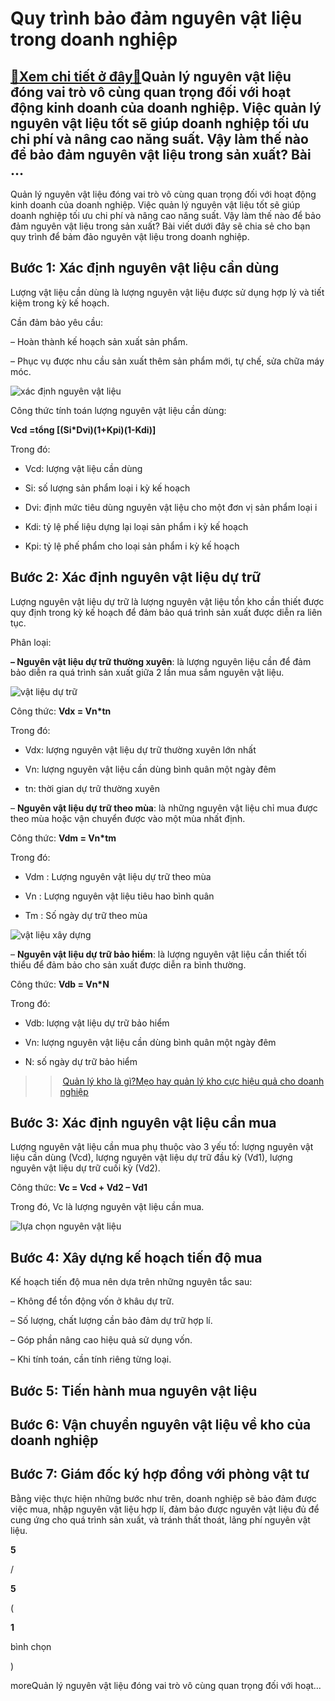 Quy trình bảo đảm nguyên vật liệu trong doanh nghiệp
====================================================

[:gift:Xem chi tiết ở đây:gift:](https://hddtvn.com/quy-trinh-bao-dam-nguyen-vat-lieu-trong-doanh-nghiep/)Quản lý nguyên vật liệu đóng vai trò vô cùng quan trọng đối với hoạt động kinh doanh của doanh nghiệp. Việc quản lý nguyên vật liệu tốt sẽ giúp doanh nghiệp tối ưu chi phí và nâng cao năng suất. Vậy làm thế nào để bảo đảm nguyên vật liệu trong sản xuất? Bài …
-------------------------------------------------------------------------------------------------------------------------------------------------------------------------------------------------------------------------------------------------------------------

Quản lý nguyên vật liệu đóng vai trò vô cùng quan trọng đối với hoạt động kinh doanh của doanh nghiệp. Việc quản lý nguyên vật liệu tốt sẽ giúp doanh nghiệp tối ưu chi phí và nâng cao năng suất. Vậy làm thế nào để bảo đảm nguyên vật liệu trong sản xuất? Bài viết dưới đây sẽ chia sẻ cho bạn quy trình để bảm đảo nguyên vật liệu trong doanh nghiệp.


Bước 1: Xác định nguyên vật liệu cần dùng
-----------------------------------------


Lượng vật liệu cần dùng là lượng nguyên vật liệu được sử dụng hợp lý và tiết kiệm trong kỳ kế hoạch.


Cần đảm bảo yêu cầu:


– Hoàn thành kế hoạch sản xuất sản phẩm.


– Phục vụ được nhu cầu sản xuất thêm sản phẩm mới, tự chế, sửa chữa máy móc.


![xác định nguyên vật liệu](https://hddtvn.com/wp-content/uploads/2021/01/dam-bao-nguyen-vat-lieu.jpg)


Công thức tính toán lượng nguyên vật liệu cần dùng:


**Vcd =tổng [(Si*Dvi)(1+Kpi)(1-Kdi)]**


Trong đó:




* Vcd: lượng vật liệu cần dùng

* Si: số lượng sản phẩm loại i kỳ kế hoạch

* Dvi: định mức tiêu dùng nguyên vật liệu cho một đơn vị sản phẩm loại i

* Kdi: tỷ lệ phế liệu dựng lại loại sản phẩm i kỳ kế hoạch

* Kpi: tỷ lệ phế phẩm cho loại sản phẩm i kỳ kế hoạch



Bước 2: Xác định nguyên vật liệu dự trữ
---------------------------------------


Lượng nguyên vật liệu dự trữ là lượng nguyên vật liệu tồn kho cần thiết được quy định trong kỳ kế hoạch để đảm bảo quá trình sản xuất được diễn ra liên tục.


Phân loại:


**– Nguyên vật liệu dự trữ thường xuyên**: là lượng nguyên liệu cần để đảm bảo diễn ra quá trình sản xuất giữa 2 lần mua sắm nguyên vật liệu.


![vật liệu dự trữ](https://hddtvn.com/wp-content/uploads/2021/01/vat-lieu-du-tru.jpg)


Công thức: **Vdx = Vn*tn**


Trong đó:




* Vdx: lượng nguyên vật liệu dự trữ thường xuyên lớn nhất

* Vn: lượng nguyên vật liệu cần dùng bình quân một ngày đêm

* tn: thời gian dự trữ thường xuyên



– **Nguyên vật liệu dự trữ theo mùa**: là những nguyên vật liệu chỉ mua được theo mùa hoặc vận chuyển được vào một mùa nhất định.


Công thức: **Vdm = Vn*tm**


Trong đó:




* Vdm : Lượng nguyên vật liệu dự trữ theo mùa

* Vn : Lượng nguyên vật liệu tiêu hao bình quân

* Tm : Số ngày dự trữ theo mùa



![vật liệu xây dựng](https://hddtvn.com/wp-content/uploads/2021/01/vat-lieu-xay-dung.jpg)


– **Nguyên vật liệu dự trữ bảo hiểm**: là lượng nguyên vật liệu cần thiết tối thiểu để đảm bảo cho sản xuất được diễn ra bình thường.


Công thức: **Vdb = Vn*N**


Trong đó:




* Vdb: lượng vật liệu dự trữ bảo hiểm

* Vn: lượng nguyên vật liệu cần dùng bình quân một ngày đêm

* N: số ngày dự trữ bảo hiểm



>> [Quản lý kho là gì?Mẹo hay quản lý kho cực hiệu quả cho doanh nghiệp](#)


Bước 3: Xác định nguyên vật liệu cần mua
----------------------------------------


Lượng nguyên vật liệu cần mua phụ thuộc vào 3 yếu tố: lượng nguyên vật liệu cần dùng (Vcd), lượng nguyên vật liệu dự trữ đầu kỳ (Vd1), lượng nguyên vật liệu dự trữ cuối kỳ (Vd2).


Công thức: **Vc = Vcd + Vd2 – Vd1**


Trong đó, Vc là lượng nguyên vật liệu cần mua.


![lựa chọn nguyên vật liệu](https://hddtvn.com/wp-content/uploads/2021/01/lua-chon-vat-lieu.jpg)


Bước 4: Xây dựng kế hoạch tiến độ mua
-------------------------------------


Kế hoạch tiến độ mua nên dựa trên những nguyên tắc sau:


– Không để tồn động vốn ở khâu dự trữ.


– Số lượng, chất lượng cần bảo đảm dự trữ hợp lí.


– Góp phần nâng cao hiệu quả sử dụng vốn.


– Khi tính toán, cần tính riêng từng loại.


Bước 5: Tiến hành mua nguyên vật liệu
-------------------------------------


Bước 6: Vận chuyển nguyên vật liệu về kho của doanh nghiệp
----------------------------------------------------------


Bước 7: Giám đốc ký hợp đồng với phòng vật tư
---------------------------------------------


Bằng việc thực hiện những bước như trên, doanh nghiệp sẽ bảo đảm được việc mua, nhập nguyên vật liệu hợp lí, đảm bảo được nguyên vật liệu đủ để cung ứng cho quá trình sản xuất, và tránh thất thoát, lãng phí nguyên vật liệu.








































**5**  

/  

**5**  

(  

**1**  

  

 bình chọn   

)


moreQuản lý nguyên vật liệu đóng vai trò vô cùng quan trọng đối với hoạt…

